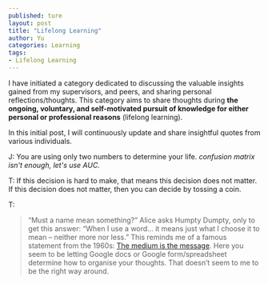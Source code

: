 ```yaml
---
published: ture
layout: post
title: "Lifelong Learning"
author: Yu
categories: Learning
tags:
- Lifelong Learning
---
```


I have initiated a category dedicated to discussing the valuable insights gained from my supervisors, and peers, and sharing personal reflections/thoughts. This category aims to share thoughts during **the ongoing, voluntary, and self-motivated pursuit of knowledge for either personal or professional reasons** (lifelong learning).

In this initial post, I will continuously update and share insightful quotes from various individuals.

J: You are using only two numbers to determine your life.
*confusion matrix isn't enough, let's use AUC.*

T: If this decision is hard to make, that means this decision does not matter.
If this decision does not matter, then you can decide by tossing a coin.

T: 
> “Must a name mean something?” Alice asks Humpty Dumpty, only to get this answer: “When I use a word… it means just what I choose it to mean – neither more nor less.”
This reminds me of a famous statement from the 1960s: [The medium is the message](https://en.wikipedia.org/wiki/The_medium_is_the_message). Here you seem to be letting Google docs or Google form/spreadsheet determine how to organise your thoughts. That doesn’t seem to me to be the right way around.